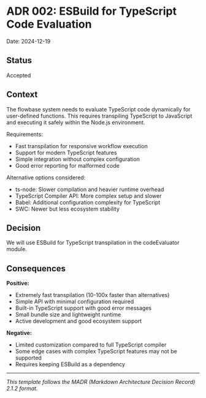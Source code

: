 # ADR 002: ESBuild for TypeScript Code Evaluation

Date: 2024-12-19

## Status

Accepted

## Context

The flowbase system needs to evaluate TypeScript code dynamically for user-defined functions. This requires transpiling TypeScript to JavaScript and executing it safely within the Node.js environment.

Requirements:
- Fast transpilation for responsive workflow execution
- Support for modern TypeScript features
- Simple integration without complex configuration
- Good error reporting for malformed code

Alternative options considered:
- ts-node: Slower compilation and heavier runtime overhead
- TypeScript Compiler API: More complex setup and slower
- Babel: Additional configuration complexity for TypeScript
- SWC: Newer but less ecosystem stability

## Decision

We will use ESBuild for TypeScript transpilation in the codeEvaluator module.

## Consequences

**Positive:**
- Extremely fast transpilation (10-100x faster than alternatives)
- Simple API with minimal configuration required
- Built-in TypeScript support with good error messages
- Small bundle size and lightweight runtime
- Active development and good ecosystem support

**Negative:**
- Limited customization compared to full TypeScript compiler
- Some edge cases with complex TypeScript features may not be supported
- Requires keeping ESBuild as a dependency

---
*This template follows the MADR (Markdown Architecture Decision Record) 2.1.2 format.* 